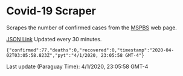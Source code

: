 # Covid-19 Scraper

Scrapes the number of confirmed cases from the [MSPBS](https://www.mspbs.gov.py/covid-19.php) web page.

[JSON Link](https://jmayalag.github.io/covid19-scrape/cases.json)
Updated every 30 minutes.
```
{"confirmed":77,"deaths":0,"recovered":0,"timestamp":"2020-04-02T03:05:58.823Z","pyt":"4/1/2020, 23:05:58 GMT-4"}
```
Last update (Paraguay Time): 4/1/2020, 23:05:58 GMT-4